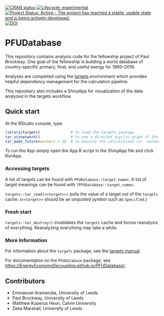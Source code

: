 
<!-- *********** -->
<!-- Note: README.md is generated from README.Rmd.   -->
<!-- Be sure to edit README.Rmd and generate the README.md file by Cmd/Ctl-shift-K -->
<!-- *********** -->
<!-- badges: start -->

[![CRAN
status](https://www.r-pkg.org/badges/version/PFUDatabase)](https://cran.r-project.org/package=PFUDatabase)
[![Lifecycle:
experimental](https://img.shields.io/badge/lifecycle-experimental-orange.svg)](https://lifecycle.r-lib.org/articles/stages.html#experimental)
[![Project Status: Active – The project has reached a stable, usable
state and is being actively
developed.](https://www.repostatus.org/badges/latest/active.svg)](https://www.repostatus.org/#active)
[![DOI](https://zenodo.org/badge/DOI/10.5281/zenodo.5228375.svg)](https://doi.org/10.5281/zenodo.5228375)
<!-- badges: end -->

# PFUDatabase

This repository contains analysis code for the fellowship project of
Paul Brockway. One goal of the fellowship is building a world database
of country-specific primary, final, and useful exergy for 1960–2019.

Analyses are completed using the
[targets](https://github.com/ropensci/targets) environment which
provides helpful dependency management for the calculation pipeline.

This repository also includes a ShinyApp for visualization of the data
analyzed in the targets workflow.

## Quick start

At the RStudio console, type

``` r
library(targets)              # to load the targets package   
tar_visnetwork()              # to see a directed acyclic graph of the calculations that will take place   
tar_make_future(workers = 2)  # to execute the calculations (or `workers = 8`, if you have enough cores)
```

To run the App simply open the App.R script in the ShinyApp file and
click RunApp.

### Accessing targets

A list of targets can be found with `PFUDatabase::target_names`. A list
of target meanings can be found with `?PFUDatabase::target_names`.

`targets::tar_read(<<target>>)` pulls the value of a target out of the
`targets` cache. (`<<target>>` should be an unquoted symbol such as
`Specified`.)

### Fresh start

`targets::tar_destroy()` invalidates the `targets` cache and forces
reanalysis of everything. Reanalyzing everything may take a while.

### More Information

For information about the `targets` package, see the [targets
manual](https://books.ropensci.org/targets/).

For documentation on the `PFUDatabase` package, see
<https://EnergyEconomyDecoupling.github.io/PFUDatabase/>.

## Contributors

- Emmanuel Aramendia, University of Leeds
- Paul Brockway, University of Leeds
- Matthew Kuperus Heun, Calvin University
- Zeke Marshall, University of Leeds
